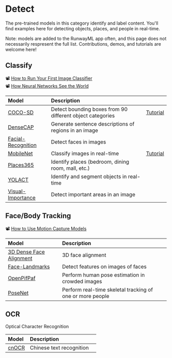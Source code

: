 # Detect

 The pre-trained models in this category identify and label content. You'll find examples here for detecting objects, places, and people in real-time.
 
 Note: models are added to the RunwayML app often, and this page does not necessarily respresent the full list. Contributions, demos, and tutorials are welcome here!

## Classify
📽 [How to Run Your First Image Classifier](https://www.youtube.com/watch?v=yoJWVSL1ST4)<br>
📽 [How Neural Networks See the World](https://www.youtube.com/watch?v=MElaCVugavw)

| Model | Description |  |
| :--- | :---| :--- |
| [COCO-SD](https://open-app.runwayml.com/?model=runway/coco-ssd) | Detect bounding boxes from 90 different object categories | [Tutorial](tutorials/tutorial_cocossd.md) |
| [DenseCAP](https://open-app.runwayml.com/?model=genekogan/densecap) | Generate sentence descriptions of regions in an image | |
| [Facial-Recognition](https://open-app.runwayml.com/?model=runway/face-recognition) | Detect faces in images | |
| [MobileNet](https://open-app.runwayml.com/?model=runway/mobilenet) | Classify images in real-time | [Tutorial](tutorials/tutorial_mobilenet.md) | 
| [Places365](https://open-app.runwayml.com/?model=matthewbay/places365) | Identify places (bedroom, dining room, mall, etc.)| |
| [YOLACT](https://open-app.runwayml.com/?model=zaid/yolact) | Identify and segment objects in real-time | |
| [Visual-Importance](https://open-app.runwayml.com/?model=runway/visual-importance) | Detect important areas in an image | |


## Face/Body Tracking
📽 [How to Use Motion Capture Models](https://www.youtube.com/watch?v=3q-HUG3C6IE)

| Model | Description |  |
| :--- | :---| :--- |
| [3D Dense Face Alignment](https://open-app.runwayml.com/?model=matthewbay/3ddfa) | 3D face alignment | |
| [Face-Landmarks](https://open-app.runwayml.com/?model=runway/face-landmarks) | Detect features on images of faces |  |
| [OpenPifPaf](https://open-app.runwayml.com/?model=alexandre01/openpifpaf-pose) | Perform human pose estimation in crowded images |  |
| [PoseNet](https://open-app.runwayml.com/?model=runway/posenet) | Perform real-time skeletal tracking of one or more people |  |


## OCR
Optical Character Recognition

| Model | Description |  |
| :--- | :---| :--- |
| [cnOCR](https://open-app.runwayml.com/?model=danielsinclair/cnocr) | Chinese text recognition | |